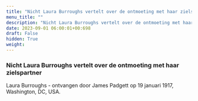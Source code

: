 ```yaml
---
title: "Nicht Laura Burroughs vertelt over de ontmoeting met haar zielspartner"
menu_title: ""
description: "Nicht Laura Burroughs vertelt over de ontmoeting met haar zielspartner"
date: 2023-09-01 06:00:01+00:698
draft: False
hidden: True
weight:
---
```

### Nicht Laura Burroughs vertelt over de ontmoeting met haar zielspartner

Laura Burroughs - ontvangen door James Padgett op 19 januari 1917, Washington, DC, USA.
